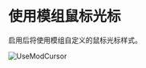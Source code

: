 # 使用模组鼠标光标

启用后将使用模组自定义的鼠标光标样式。

![UseModCursor](https://api.xtreme.net.cn/download/FinalSuspect/Images/Cursor.png)